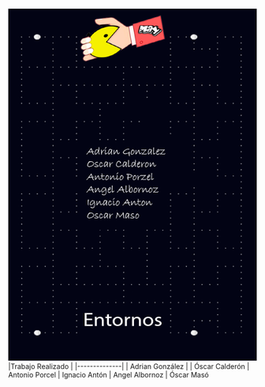 ![Fondo Trabajo](./Images/Fondo.png)
|Trabajo Realizado |
|--------------|
| Adrian González |
| Óscar Calderón 
| Antonio Porcel
| Ignacio Antón
| Angel Albornoz
| Óscar Masó
